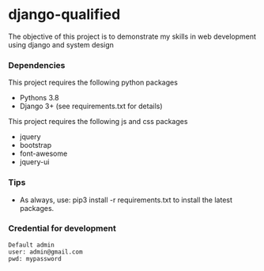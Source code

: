 # django-qualified
The objective of this project is to demonstrate my skills in web development using django and system design

### Dependencies
This project requires the following python packages
* Pythons 3.8
* Django 3+ (see requirements.txt for details)

This project requires the following js and css packages
* jquery
* bootstrap
* font-awesome
* jquery-ui 

### Tips
* As always, use: pip3 install -r requirements.txt to install the latest packages.

### Credential for development
```
Default admin
user: admin@gmail.com
pwd: mypassword
```